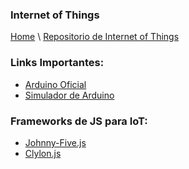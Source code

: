 ### Internet of Things

[Home](https://profesantiago.github.io) \ [Repositorio de Internet of Things](https://github.com/ProfeSantiago/IoT)

### Links Importantes:
- [Arduino Oficial](https://www.arduino.cc)
- [Simulador de Arduino](https://www.tinkercad.com/circuits)

### Frameworks de JS para IoT:
- [Johnny-Five.js](http://johnny-five.io/)
- [Clylon.js](https://cylonjs.com/)
